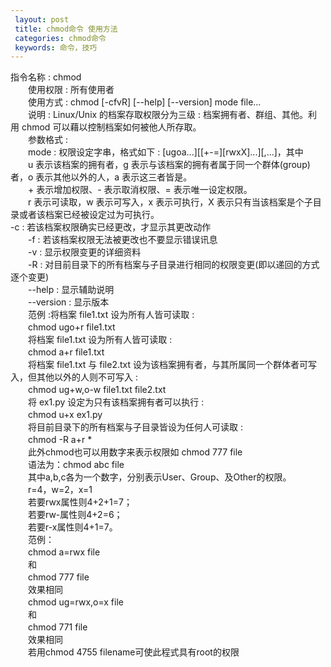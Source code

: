 ```yaml
---
 layout: post
 title: chmod命令 使用方法
 categories: chmod命令
 keywords: 命令，技巧
---
```

指令名称 : chmod  
　　使用权限 : 所有使用者  
　　使用方式 : chmod [-cfvR] [--help] [--version] mode file...  
　　说明 : Linux/Unix 的档案存取权限分为三级 : 档案拥有者、群组、其他。利用 chmod 可以藉以控制档案如何被他人所存取。  
　　参数格式 :  
　　mode : 权限设定字串，格式如下 :      [ugoa...][[+-=][rwxX]...][,...]，其中  
　　u 表示该档案的拥有者，g 表示与该档案的拥有者属于同一个群体(group)者，o 表示其他以外的人，a 表示这三者皆是。  
　　+ 表示增加权限、- 表示取消权限、= 表示唯一设定权限。  
　　r 表示可读取，w 表示可写入，x 表示可执行，X 表示只有当该档案是个子目录或者该档案已经被设定过为可执行。  
    -c : 若该档案权限确实已经更改，才显示其更改动作  
　　-f : 若该档案权限无法被更改也不要显示错误讯息  
　　-v : 显示权限变更的详细资料  
　　-R : 对目前目录下的所有档案与子目录进行相同的权限变更(即以递回的方式逐个变更)  
　　--help : 显示辅助说明  
　　--version : 显示版本  
　　范例 :将档案 file1.txt 设为所有人皆可读取 :  
　　chmod ugo+r file1.txt  
　　将档案 file1.txt 设为所有人皆可读取 :  
　　chmod a+r file1.txt  
　　将档案 file1.txt 与 file2.txt 设为该档案拥有者，与其所属同一个群体者可写入，但其他以外的人则不可写入 :  
　　chmod ug+w,o-w file1.txt file2.txt  
　　将 ex1.py 设定为只有该档案拥有者可以执行 :  
　　chmod u+x ex1.py  
　　将目前目录下的所有档案与子目录皆设为任何人可读取 :  
　　chmod -R a+r *  
　　此外chmod也可以用数字来表示权限如 chmod 777 file  
　　语法为：chmod abc file  
　　其中a,b,c各为一个数字，分别表示User、Group、及Other的权限。  
　　r=4，w=2，x=1  
　　若要rwx属性则4+2+1=7；  
　　若要rw-属性则4+2=6；  
　　若要r-x属性则4+1=7。  
　　范例：  
　　chmod a=rwx file  
　　和  
　　chmod 777 file  
　　效果相同  
　　chmod ug=rwx,o=x file  
　　和  
　　chmod 771 file  
　　效果相同  
　　若用chmod 4755 filename可使此程式具有root的权限
